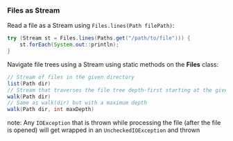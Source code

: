 ### Files as Stream

Read a file as a Stream using `Files.lines(Path filePath)`:

```java
try (Stream st = Files.lines(Paths.get("/path/to/file"))) {
    st.forEach(System.out::println);
}
```
Navigate file trees using a Stream using static methods on the **Files** class:
```java
// Stream of files in the given directory
list(Path dir)
// Stream that traverses the file tree depth-first starting at the given directory
walk(Path dir)
// Same as walk(dir) but with a maximum depth
walk(Path dir, int maxDepth) 
```
note: Any `IOException` that is thrown while processing the file (after the file is opened) will get wrapped in an `UncheckedIOException` and thrown